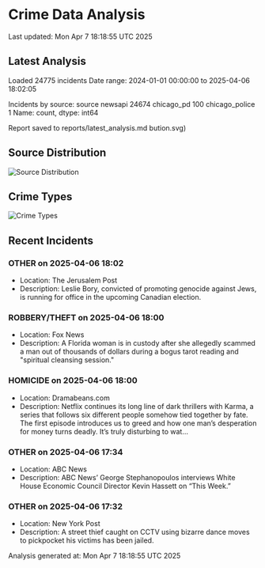 # Crime Data Analysis
Last updated: Mon Apr  7 18:18:55 UTC 2025

## Latest Analysis

Loaded 24775 incidents
Date range: 2024-01-01 00:00:00 to 2025-04-06 18:02:05

Incidents by source:
source
newsapi           24674
chicago_pd          100
chicago_police        1
Name: count, dtype: int64

Report saved to reports/latest_analysis.md
bution.svg)

## Source Distribution
![Source Distribution](images/source_distribution.svg)

## Crime Types
![Crime Types](images/crime_types.svg)

## Recent Incidents

### OTHER on 2025-04-06 18:02
- Location: The Jerusalem Post
- Description: Leslie Bory, convicted of promoting genocide against Jews, is running for office in the upcoming Canadian election.


### ROBBERY/THEFT on 2025-04-06 18:00
- Location: Fox News
- Description: A Florida woman is in custody after she allegedly scammed a man out of thousands of dollars during a bogus tarot reading and "spiritual cleansing session."


### HOMICIDE on 2025-04-06 18:00
- Location: Dramabeans.com
- Description: Netflix continues its long line of dark thrillers with Karma, a series that follows six different people somehow tied together by fate. The first episode introduces us to greed and how one man’s desperation for money turns deadly. It’s truly disturbing to wat…


### OTHER on 2025-04-06 17:34
- Location: ABC News
- Description: ABC News’ George Stephanopoulos interviews White House Economic Council Director Kevin Hassett on “This Week.”


### OTHER on 2025-04-06 17:32
- Location: New York Post
- Description: A street thief caught on CCTV using bizarre dance moves to pickpocket his victims has been jailed.

Analysis generated at: Mon Apr  7 18:18:55 UTC 2025
